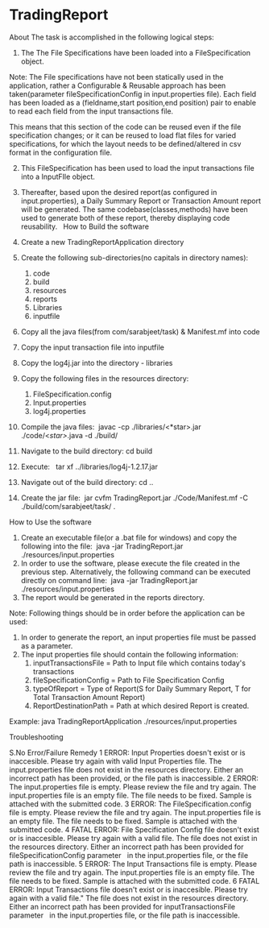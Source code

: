 # TradingReport

About
The task is accomplished in the following logical steps:
1. The The File Specifications have been loaded into a FileSpecification object. 

Note: The File specifications have not been statically used in the application, rather a Configurable & Reusable approach has been taken(parameter fileSpecificationConfig in input.properties file). Each field has been loaded as a (fieldname,start position,end position) pair to enable to read each field from the input transactions file.

This means that this section of the code can be reused even if the file specification changes; or it can be reused to load flat files for varied specifications, for which the layout needs to be defined/altered in csv format in the configuration file.

2. This FileSpecification has been used to load the input transactions file into a InputFIle object. 

3. Thereafter, based upon the desired report(as configured in input.properties), a Daily Summary Report or Transaction Amount report will be generated. The same codebase(classes,methods) have been used to generate both of these report, thereby displaying code reusability.  
How to Build the software
1. Create a new TradingReportApplication directory 
2. Create the following sub-directories(no capitals in directory names): 
    1. code 
    2. build 
    3. resources 
    4. reports 
    5. Libraries 
    6. inputfile 
3. Copy all the java files(from com/sarabjeet/task) & Manifest.mf into code 
4. Copy the input transaction file into inputfile 
5. Copy the log4j.jar into the directory - libraries 
6. Copy the following files in the resources directory: 
    1. FileSpecification.config 
    2. Input.properties 
    3. log4j.properties 
7. Compile the java files: 
javac -cp ./libraries/<*star>.jar ./code/<*star>*.java -d ./build/
8. Navigate to the build directory: cd build 
9. Execute:  
tar xf ../libraries/log4j-1.2.17.jar
10. Navigate out of the build directory: cd .. 
11. Create the jar file: 
jar cvfm TradingReport.jar ./Code/Manifest.mf -C ./build/com/sarabjeet/task/ .

How to Use the software
1. Create an executable file(or a .bat file for windows) and copy the following into the file: 
java -jar TradingReport.jar ./resources/input.properties
2. In order to use the software, please execute the file created in the previous step. Alternatively, the following command can be executed directly on command line: 
java -jar TradingReport.jar ./resources/input.properties
3. The report would be generated in the reports directory. 

Note: Following things should be in order before the application can be used:
1. In order to generate the report, an input properties file must be passed as a parameter.
2. The input properties file should contain the following information:
	1. inputTransactionsFile = Path to Input file which contains today's transactions
	2. fileSpecificationConfig = Path to File Specification Config
	3. typeOfReport = Type of Report(S for Daily Summary Report, T for Total Transaction Amount Report)
	4. ReportDestinationPath = Path at which desired Report is created.

Example:
java TradingReportApplication ./resources/input.properties

Troubleshooting 

S.No	Error/Failure	Remedy
1	ERROR: Input Properties doesn't exist or is inaccesible. Please try again with valid Input Properties file.	The input.properties file does not exist in the resources directory. Either an incorrect path has been provided, or the file path is inaccessible.
2	ERROR: The input.properties file is empty. Please review the file and try again.	The input.properties file is an empty file. The file needs to be fixed. Sample is attached with the submitted code.
3	ERROR: The FileSpecification.config file is empty. Please review the file and try again.	The input.properties file is an empty file. The file needs to be fixed. Sample is attached with the submitted code.
4	FATAL ERROR: File Specification Config file doesn't exist or is inaccesible. Please try again with a valid file.	The file does not exist in the resources directory. Either an incorrect path has been provided for fileSpecificationConfig parameter   in the input.properties file, or the file path is inaccessible.
5	ERROR: The Input Transactions file is empty. Please review the file and try again.	The input.properties file is an empty file. The file needs to be fixed. Sample is attached with the submitted code.
6	FATAL ERROR: Input Transactions file doesn't exist or is inaccesible. Please try again with a valid file.\"	The file does not exist in the resources directory. Either an incorrect path has been provided for inputTransactionsFile
 parameter   in the input.properties file, or the file path is inaccessible.
